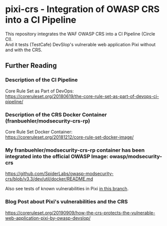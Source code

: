 # pixi-crs - Integration of OWASP CRS into a CI Pipeline     
This repository integrates the WAF OWASP CRS into a CI Pipeline (Circle CI).  
And it tests (TestCafe) DevSlop's vulnerable web application Pixi without and with the CRS.

## Further Reading

### Description of the CI Pipeline
Core Rule Set as Part of DevOps:     
https://coreruleset.org/20180619/the-core-rule-set-as-part-of-devops-ci-pipeline/

### Description of the CRS Docker Container (franbuehler/modsecurity-crs-rp)
Core Rule Set Docker Container:  
https://coreruleset.org/20181212/core-rule-set-docker-image/

### My franbuehler/modsecurity-crs-rp container has been integrated into the official OWASP Image: owasp/modsecurity-crs
https://github.com/SpiderLabs/owasp-modsecurity-crs/blob/v3.3/dev/util/docker/README.md

Also see tests of known vulnerabilities in Pixi [in this branch](https://github.com/DevSlop/pixi-crs/tree/test-pixi-vulnerabilities).

### Blog Post about Pixi's vulnerabilities and the CRS
https://coreruleset.org/20190909/how-the-crs-protects-the-vulnerable-web-application-pixi-by-owasp-devslop/

